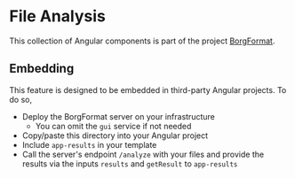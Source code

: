 # File Analysis

This collection of Angular components is part of the project [BorgFormat](https://github.com/Landesarchiv-Thueringen/borg).

## Embedding

This feature is designed to be embedded in third-party Angular projects.
To do so,

- Deploy the BorgFormat server on your infrastructure
  - You can omit the `gui` service if not needed
- Copy/paste this directory into your Angular project
- Include `app-results` in your template
- Call the server's endpoint `/analyze` with your files and provide the results via the inputs `results` and `getResult` to `app-results`
